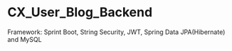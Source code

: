# CX_User_Blog_Backend
Framework: Sprint Boot, String Security, JWT, Spring Data JPA(Hibernate) and MySQL
